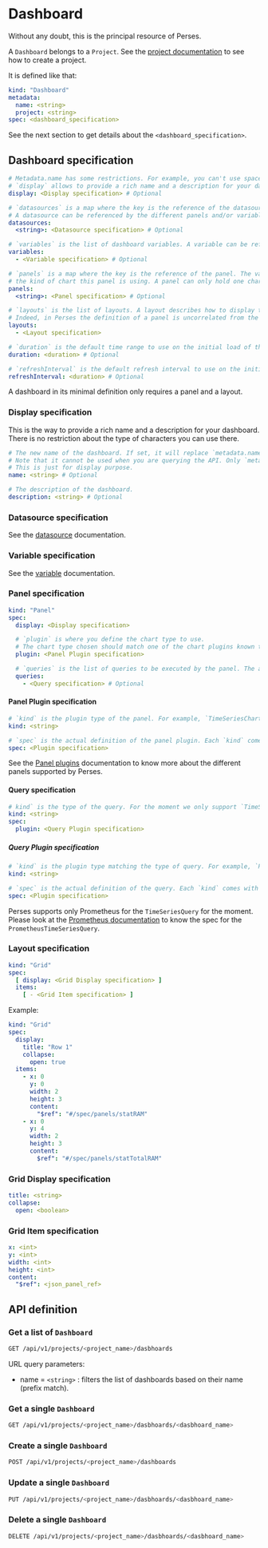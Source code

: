 # Dashboard

Without any doubt, this is the principal resource of Perses.

A `Dashboard` belongs to a `Project`. See the [project documentation](./project.md) to see how to create a project.

It is defined like that:

```yaml
kind: "Dashboard"
metadata:
  name: <string>
  project: <string>
spec: <dashboard_specification>
```

See the next section to get details about the `<dashboard_specification>`.

## Dashboard specification

```yaml
# Metadata.name has some restrictions. For example, you can't use space there.
# `display` allows to provide a rich name and a description for your dashboard.
display: <Display specification> # Optional

# `datasources` is a map where the key is the reference of the datasource. The value is the actual datasource definition.
# A datasource can be referenced by the different panels and/or variables.
datasources:
  <string>: <Datasource specification> # Optional

# `variables` is the list of dashboard variables. A variable can be referenced by the different panels and/or by other variables.
variables:
  - <Variable specification> # Optional

# `panels` is a map where the key is the reference of the panel. The value is the actual panel definition that describes
# the kind of chart this panel is using. A panel can only hold one chart.
panels:
  <string>: <Panel specification> # Optional

# `layouts` is the list of layouts. A layout describes how to display the list of panels. 
# Indeed, in Perses the definition of a panel is uncorrelated from the definition of where to position it.
layouts:
  - <Layout specification>

# `duration` is the default time range to use on the initial load of the dashboard.
duration: <duration> # Optional

# `refreshInterval` is the default refresh interval to use on the initial load of the dashboard.
refreshInterval: <duration> # Optional
```

A dashboard in its minimal definition only requires a panel and a layout.

### Display specification

This is the way to provide a rich name and a description for your dashboard. There is no restriction about the type of
characters you can use there.

```yaml
# The new name of the dashboard. If set, it will replace `metadata.name` in the dashboard title in the UI.
# Note that it cannot be used when you are querying the API. Only `metadata.name` can be used to reference the dashboard.
# This is just for display purpose.
name: <string> # Optional

# The description of the dashboard.
description: <string> # Optional
```

### Datasource specification

See the [datasource](./datasource.md) documentation.

### Variable specification

See the [variable](./variable.md) documentation.

### Panel specification

```yaml
kind: "Panel"
spec:
  display: <Display specification>

  # `plugin` is where you define the chart type to use.
  # The chart type chosen should match one of the chart plugins known to the Perses instance.
  plugin: <Panel Plugin specification>

  # `queries` is the list of queries to be executed by the panel. The available types of query are conditioned by the type of chart & the type of datasource used.
  queries:
    - <Query specification> # Optional
```

#### Panel Plugin specification

```yaml
# `kind` is the plugin type of the panel. For example, `TimeSeriesChart`.
kind: <string>

# `spec` is the actual definition of the panel plugin. Each `kind` comes with its own `spec`.
spec: <Plugin specification>
```

See the [Panel plugins](../plugins/panels.md) documentation to know more about the different panels supported by Perses.

#### Query specification

```yaml
# kind` is the type of the query. For the moment we only support `TimeSeriesQuery`.
kind: <string>
spec:
  plugin: <Query Plugin specification>
```

##### Query Plugin specification

```yaml
# `kind` is the plugin type matching the type of query. For example, `PrometheusTimeSeriesQuery` for the query type `TimeSeriesQuery`.
kind: <string>

# `spec` is the actual definition of the query. Each `kind` comes with its own `spec`.
spec: <Plugin specification>
```

Perses supports only Prometheus for the `TimeSeriesQuery` for the moment.
Please look at the [Prometheus documentation](../plugins/prometheus.md#datasource) to know the spec for the `PrometheusTimeSeriesQuery`.

### Layout specification

```yaml
kind: "Grid"
spec:
  [ display: <Grid Display specification> ]
  items:
    [ - <Grid Item specification> ]
```

Example:

```yaml
kind: "Grid"
spec:
  display:
    title: "Row 1"
    collapse:
      open: true
  items:
    - x: 0
      y: 0
      width: 2
      height: 3
      content:
        "$ref": "#/spec/panels/statRAM"
    - x: 0
      y: 4
      width: 2
      height: 3
      content:
        $ref": "#/spec/panels/statTotalRAM"
```

### Grid Display specification

```yaml
title: <string>
collapse:
  open: <boolean>
```

### Grid Item specification

```yaml
x: <int>
y: <int>
width: <int>
height: <int>
content:
  "$ref": <json_panel_ref>
```

## API definition

### Get a list of `Dashboard`

```bash
GET /api/v1/projects/<project_name>/dasbhoards
```

URL query parameters:

- name = `<string>` : filters the list of dashboards based on their name (prefix match).

### Get a single `Dashboard`

```bash
GET /api/v1/projects/<project_name>/dasbhoards/<dasbhoard_name>
```

### Create a single `Dashboard`

```bash
POST /api/v1/projects/<project_name>/dashboards
```

### Update a single `Dashboard`

```bash
PUT /api/v1/projects/<project_name>/dasbhoards/<dasbhoard_name>
```

### Delete a single `Dashboard`

```bash
DELETE /api/v1/projects/<project_name>/dasbhoards/<dasbhoard_name>
```
